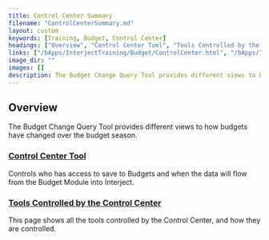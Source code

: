 ```yaml
---
title: Control Center Summary
filename: "ControlCenterSummary.md"
layout: custom
keywords: [Training, Budget, Control Center]
headings: ["Overview", "Control Center Tool", "Tools Controlled by the Control Center"]
links: ["/bApps/InterjectTraining/Budget/ControlCenter.html", "/bApps/InterjectTraining/Budget/ControlCenterSecurity.html"]
image_dir: ""
images: []
description: The Budget Change Query Tool provides different views to how budgets have changed over the budget season.
---
```


## Overview

The Budget Change Query Tool provides different views to how budgets have changed over the budget season.

### [Control Center Tool](/bApps/InterjectTraining/Budget/ControlCenter.html)

Controls who has access to save to Budgets and when the data will flow from the Budget Module into Interject.

### [Tools Controlled by the Control Center](/bApps/InterjectTraining/Budget/ControlCenterSecurity.html)

This page shows all the tools controlled by the Control Center, and how they are controlled.